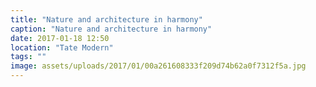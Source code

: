 ```yaml
---
title: "Nature and architecture in harmony"
caption: "Nature and architecture in harmony"
date: 2017-01-18 12:50
location: "Tate Modern"
tags: ""
image: assets/uploads/2017/01/00a261608333f209d74b62a0f7312f5a.jpg
---
```

